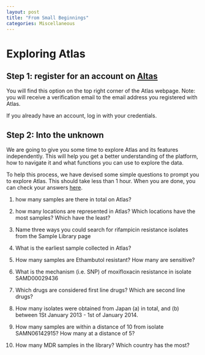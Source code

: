 ```yaml
---
layout: post
title: "From Small Beginnings"
categories: Miscellaneous
---
```


# Exploring Atlas

## Step 1: register for an account on [Altas](https://uat.mykro.be/)

You will find this option on the top right corner of the Atlas webpage. Note: you will receive a verification email to the email address you registered with Atlas.

If you already have an account, log in with your credentials.

## Step 2: Into the unknown

We are going to give you some time to explore Atlas and its features independently. This will help you get a better understanding of the platform, how to navigate it and what functions you can use to explore the data. 

To help this process, we have devised some simple questions to prompt you to explore Atlas. This should take less than 1 hour. When you are done, you can check your answers [here](placeholder). 


1. how many samples are there in total on Atlas?


2. how many locations are represented in Atlas? Which locations have the most samples? Which have the least? 


3. Name three ways you could search for rifampicin resistance isolates from the Sample Library page


4. What is the earliest sample collected in Atlas? 


5. How many samples are Ethambutol resistant? How many are sensitive? 


6. What is the mechanism (i.e. SNP) of moxifloxacin resistance in isolate SAMD00029436


7. Which drugs are considered first line drugs? Which are second line drugs? 


8. How many isolates were obtained from Japan (a) in total, and (b) between 1St January 2013 - 1st of January 2014.


9. How many samples are within a distance of 10 from isolate SAMN06142915? How many at a distance of 5? 


10. How many MDR samples in the library? Which country has the most?



